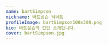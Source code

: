 ```yaml
---
name: bartSimpson
nickname: 바트심슨 닉네임
profileImage: bartSimpson500x300.png
bio: 바트심슨의 간단 소개입니다.
cover: bartSimpson.jpg
---
```

